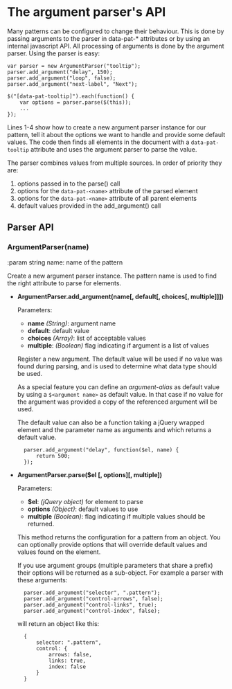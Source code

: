 # The argument parser's API

Many patterns can be configured to change their behaviour. This is done
by passing arguments to the parser in data-pat-\* attributes or by using
an internal javascript API. All processing of arguments is done by the
argument parser. Using the parser is easy:

```
var parser = new ArgumentParser("tooltip");
parser.add_argument("delay", 150);
parser.add_argument("loop", false);
parser.add_argument("next-label", "Next");

$("[data-pat-tooltip]").each(function() {
    var options = parser.parse($(this));
    ...
});
```

Lines 1-4 show how to create a new argument parser instance for our
pattern, tell it about the options we want to handle and provide some
default values. The code then finds all elements in the document with a
`data-pat-tooltip` attribute and uses the argument parser to parse the
value.

The parser combines values from multiple sources. In order of priority
they are:

1.  options passed in to the parse() call
2.  options for the `data-pat-<name>` attribute of the parsed element
3.  options for the `data-pat-<name>` attribute of all parent elements
4.  default values provided in the add\_argument() call

## Parser API

### ArgumentParser(name)

   :param string name: name of the pattern

   Create a new argument parser instance. The pattern name is used to find the
   right attribute to parse for elements.


- **ArgumentParser.add_argument(name[, default[, choices[, multiple]]])**

    Parameters:
    - **name** *(String)*: argument name
    - **default**: default value
    - **choices** *(Array)*: list of acceptable values
    - **multiple**: *(Boolean)* flag indicating if argument is a list of values

    Register a new argument. The default value will be used if no value was
    found during parsing, and is used to determine what data type should be
    used.

    As a special feature you can define an *argument-alias* as default value by
    using a ```$<argument name>``` as default value. In that case if no value
    for the argument was provided a copy of the referenced argument will be
    used.

    The default value can also be a function taking a jQuery wrapped element
    and the parameter name as arguments and which returns a default value.

        parser.add_argument("delay", function($el, name) {
            return 500;
        });

- **ArgumentParser.parse($el [, options][, multiple])**

    Parameters:
    - **$el**: *(jQuery object)* for element to parse
    - **options** *(Object)*: default values to use
    - **multiple** *(Boolean)*: flag indicating if multiple values should be returned.

    This method returns the configuration for a pattern from an object. You can
    optionally provide options that will override default values and values
    found on the element.

    If you use argument groups (multiple parameters that share a prefix) their
    options will be returned as a sub-object. For example a parser with
    these arguments:

        parser.add_argument("selector", ".pattern");
        parser.add_argument("control-arrows", false);
        parser.add_argument("control-links", true);
        parser.add_argument("control-index", false);

    will return an object like this:

        {
            selector: ".pattern",
            control: {
                arrows: false,
                links: true,
                index: false
            }
        }
